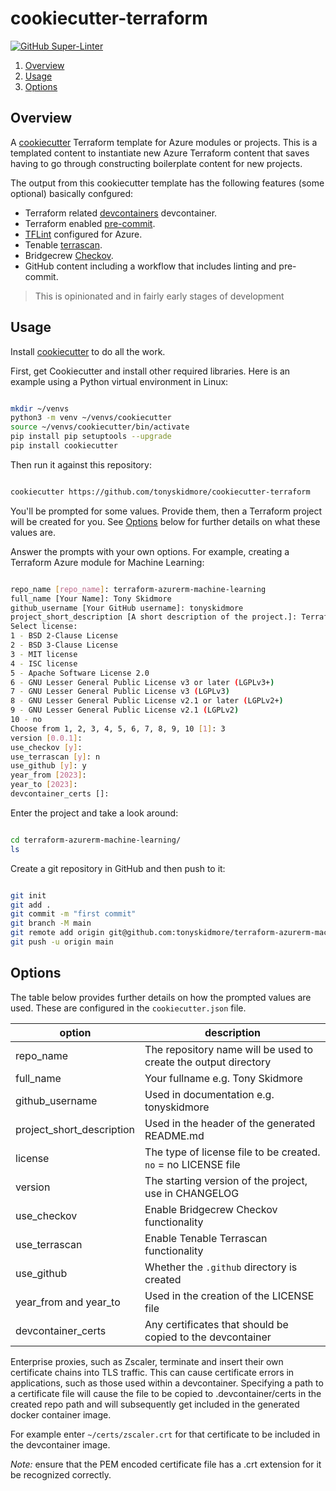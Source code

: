 # cookiecutter-terraform

[![GitHub Super-Linter](https://github.com/tonyskidmore/cookiecutter-terraform/workflows/Lint%20Code%20Base/badge.svg)](https://github.com/marketplace/actions/super-linter)


1. [Overview](#overview)
2. [Usage](#usage)
3. [Options](#options)

## Overview

A [cookiecutter](https://github.com/cookiecutter/cookiecutter) Terraform template for Azure modules or projects.
This is a templated content to instantiate new Azure Terraform content that saves having to go through constructing boilerplate content for new projects.  

The output from this cookiecutter template has the following features (some optional) basically confgured:

* Terraform related [devcontainers](https://github.com/devcontainers/) devcontainer.
* Terraform enabled [pre-commit](https://pre-commit.com).
* [TFLint](https://github.com/terraform-linters/tflint) configured for Azure.
* Tenable [terrascan](https://github.com/tenable/terrascan).
* Bridgecrew [Checkov](https://github.com/bridgecrewio/checkov).
* GitHub content including a workflow that includes linting and pre-commit.


> This is opinionated and in fairly early stages of development


## Usage

Install [cookiecutter](https://github.com/cookiecutter/cookiecutter) to do all the work.

First, get Cookiecutter and install other required libraries. Here is an example using a Python virtual environment in Linux:

````bash

mkdir ~/venvs
python3 -m venv ~/venvs/cookiecutter
source ~/venvs/cookiecutter/bin/activate
pip install pip setuptools --upgrade
pip install cookiecutter

````

Then run it against this repository:

````bash

cookiecutter https://github.com/tonyskidmore/cookiecutter-terraform

````

You'll be prompted for some values. Provide them, then a Terraform project will be created for you.  See [Options](#options) below for further details on what these values are.


Answer the prompts with your own options. For example, creating a Terraform Azure module for Machine Learning:

````bash

repo_name [repo_name]: terraform-azurerm-machine-learning
full_name [Your Name]: Tony Skidmore
github_username [Your GitHub username]: tonyskidmore
project_short_description [A short description of the project.]: Terraform module for Azure Machine Learning
Select license:
1 - BSD 2-Clause License
2 - BSD 3-Clause License
3 - MIT license
4 - ISC license
5 - Apache Software License 2.0
6 - GNU Lesser General Public License v3 or later (LGPLv3+)
7 - GNU Lesser General Public License v3 (LGPLv3)
8 - GNU Lesser General Public License v2.1 or later (LGPLv2+)
9 - GNU Lesser General Public License v2.1 (LGPLv2)
10 - no
Choose from 1, 2, 3, 4, 5, 6, 7, 8, 9, 10 [1]: 3
version [0.0.1]:
use_checkov [y]:
use_terrascan [y]: n
use_github [y]: y
year_from [2023]:
year_to [2023]:
devcontainer_certs []: 

````

Enter the project and take a look around:

````bash

cd terraform-azurerm-machine-learning/
ls

````

Create a git repository in GitHub and then push to it:

````bash

git init
git add .
git commit -m "first commit"
git branch -M main
git remote add origin git@github.com:tonyskidmore/terraform-azurerm-machine-learning.git
git push -u origin main

````

## Options

The table below provides further details on how the prompted values are used.
These are configured in the `cookiecutter.json` file.

| option                    | description                                                     |
|---------------------------|-----------------------------------------------------------------|
| repo_name                 | The repository name will be used to create the output directory |
| full_name                 | Your fullname e.g. Tony Skidmore                                |
| github_username           | Used in documentation e.g. tonyskidmore                         |
| project_short_description | Used in the header of the generated README.md                   |
| license                   | The type of license file to be created.  `no` = no LICENSE file |
| version                   | The starting version of the project, use in CHANGELOG           |
| use_checkov               | Enable Bridgecrew Checkov functionality                         |
| use_terrascan             | Enable Tenable Terrascan functionality                          |
| use_github                | Whether the `.github` directory is created                      |
| year_from and year_to     | Used in the creation of the LICENSE file                        |
| devcontainer_certs        | Any certificates that should be copied to the devcontainer      |

Enterprise proxies, such as Zscaler, terminate and insert their own certificate chains into TLS traffic.
This can cause certificate errors in applications, such as those used within a devcontainer.
Specifying a path to a certificate file will cause the file to be copied to .devcontainer/certs in
the created repo path and will subsequently get included in the generated docker container image.  

For example enter `~/certs/zscaler.crt` for that certificate to be included in the devcontainer image.

_Note:_ ensure that the PEM encoded certificate file has a .crt extension for it be recognized correctly.
